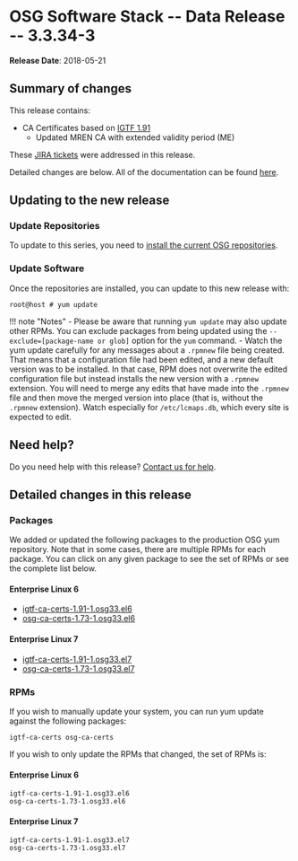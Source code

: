 OSG Software Stack -- Data Release -- 3.3.34-3
==============================================

**Release Date**: 2018-05-21

Summary of changes
------------------

This release contains:

-   CA Certificates based on [IGTF 1.91](http://dist.eugridpma.info/distribution/igtf/current/CHANGES)
    - Updated MREN CA with extended validity period (ME)

These [JIRA tickets](https://jira.opensciencegrid.org/issues/?jql=project%20%3D%20SOFTWARE%20AND%20fixVersion%20%3D%203.3.34-3%20ORDER%20BY%20priority%20DESC%2C%20key%20DESC) were addressed in this release.

Detailed changes are below. All of the documentation can be found [here](/index.md).

Updating to the new release
---------------------------

### Update Repositories

To update to this series, you need to [install the current OSG repositories](/common/yum#install-osg-repositories).

### Update Software

Once the repositories are installed, you can update to this new release with:

``` console
root@host # yum update
```

!!! note "Notes"
    -   Please be aware that running `yum update` may also update other RPMs. You can exclude packages from being updated using the `--exclude=[package-name or glob]` option for the `yum` command.
    -   Watch the yum update carefully for any messages about a `.rpmnew` file being created. That means that a configuration file had been edited, and a new default version was to be installed. In that case, RPM does not overwrite the edited configuration file but instead installs the new version with a `.rpmnew` extension. You will need to merge any edits that have made into the `.rpmnew` file and then move the merged version into place (that is, without the `.rpmnew` extension). Watch especially for `/etc/lcmaps.db`, which every site is expected to edit.

Need help?
----------

Do you need help with this release? [Contact us for help](/common/help).

Detailed changes in this release
--------------------------------

### Packages

We added or updated the following packages to the production OSG yum repository. Note that in some cases, there are multiple RPMs for each package. You can click on any given package to see the set of RPMs or see the complete list below.

#### Enterprise Linux 6

-   [igtf-ca-certs-1.91-1.osg33.el6](https://koji.chtc.wisc.edu/koji/search?match=glob&type=build&terms=igtf-ca-certs-1.91-1.osg33.el6)
-   [osg-ca-certs-1.73-1.osg33.el6](https://koji.chtc.wisc.edu/koji/search?match=glob&type=build&terms=osg-ca-certs-1.73-1.osg33.el6)

#### Enterprise Linux 7

-   [igtf-ca-certs-1.91-1.osg33.el7](https://koji.chtc.wisc.edu/koji/search?match=glob&type=build&terms=igtf-ca-certs-1.91-1.osg33.el7)
-   [osg-ca-certs-1.73-1.osg33.el7](https://koji.chtc.wisc.edu/koji/search?match=glob&type=build&terms=osg-ca-certs-1.73-1.osg33.el7)

### RPMs

If you wish to manually update your system, you can run yum update against the following packages:

    igtf-ca-certs osg-ca-certs

If you wish to only update the RPMs that changed, the set of RPMs is:

#### Enterprise Linux 6

``` file
igtf-ca-certs-1.91-1.osg33.el6
osg-ca-certs-1.73-1.osg33.el6
```

#### Enterprise Linux 7

``` file
igtf-ca-certs-1.91-1.osg33.el7
osg-ca-certs-1.73-1.osg33.el7
```

